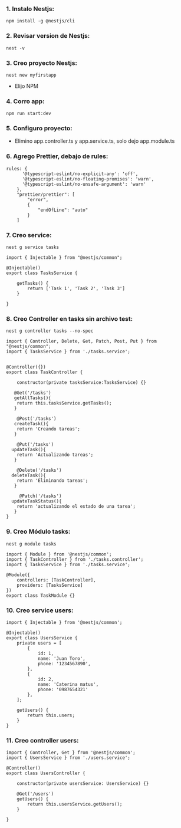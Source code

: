 ### 1. Instalo Nestjs:

```
npm install -g @nestjs/cli
```

### 2. Revisar version de Nestjs:

```
nest -v
```

### 3. Creo proyecto Nestjs:

```
nest new myfirstapp
```

* Elijo NPM

### 4. Corro app:

```
npm run start:dev
```

### 5. Configuro proyecto:

* Elimino app.controller.ts y app.service.ts, solo dejo app.module.ts

### 6. Agrego Prettier, debajo de rules:

```
rules: {
      '@typescript-eslint/no-explicit-any': 'off',
      '@typescript-eslint/no-floating-promises': 'warn',
      '@typescript-eslint/no-unsafe-argument': 'warn'
    },
    "prettier/prettier": [
        "error",
        {
            "endOfLine": "auto"
        }
    ]

```
### 7. Creo service:

```
nest g service tasks
```

```
import { Injectable } from "@nestjs/common";

@Injectable()
export class TasksService {

    getTasks() {
        return ['Task 1', 'Task 2', 'Task 3']
    }

}
```

### 8. Creo Controller en tasks sin archivo test:

```
nest g controller tasks --no-spec
```

```
import { Controller, Delete, Get, Patch, Post, Put } from "@nestjs/common";
import { TasksService } from './tasks.service';


@Controller({})
export class TaskController {

    constructor(private tasksService:TasksService) {}

   @Get('/tasks')
   getAllTasks(){
    return this.tasksService.getTasks();
   }

    @Post('/tasks')
   createTask(){
    return 'Creando tareas';
   }

    @Put('/tasks')
  updateTask(){
    return 'Actualizando tareas';
   }

    @Delete('/tasks')
  deleteTask(){
    return 'Eliminando tareas';
   }

     @Patch('/tasks')
  updateTaskStatus(){
    return 'actualizando el estado de una tarea';
   }
}
```

### 9. Creo Módulo tasks:

```
nest g module tasks
```

```
import { Module } from '@nestjs/common';
import { TaskController } from './tasks.controller';
import { TasksService } from './tasks.service';

@Module({
    controllers: [TaskController],
    providers: [TasksService]
})
export class TaskModule {}
```

### 10. Creo service users:

```
import { Injectable } from '@nestjs/common';

@Injectable()
export class UsersService {
    private users = [
        {
            id: 1,
            name: 'Juan Toro',
            phone: '1234567890',
        },
        {
            id: 2,
            name: 'Caterina matus',
            phone: '0987654321'
        },
    ];

    getUsers() {
        return this.users;
    }
}
```

### 11. Creo controller users:

```
import { Controller, Get } from '@nestjs/common';
import { UsersService } from './users.service';

@Controller()
export class UsersController {

    constructor(private usersService: UsersService) {}

    @Get('/users')
    getUsers() {
        return this.usersService.getUsers();
    }

}
```








